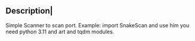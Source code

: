 Description|
-------------------
Simple Scanner to scan port.
Example:
import SnakeScan
and use him you need python 3.11 and art and tqdm modules.
